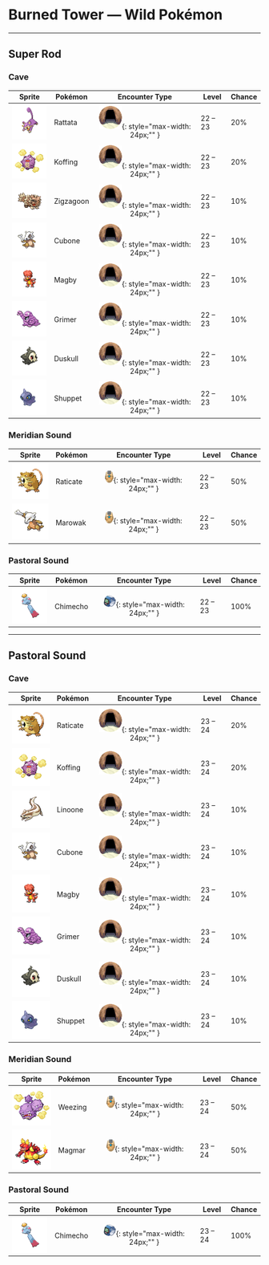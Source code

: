 # Burned Tower — Wild Pokémon

---

## Super Rod

### Cave

| Sprite | Pokémon | Encounter Type | Level | Chance |
|:------:|---------|:--------------:|-------|--------|
| ![Rattata](../../assets/sprites/rattata/front.gif "Rattata: Living wherever there is food available, it ceaselessly scavenges for edibles the entire day.") | Rattata | ![Cave](../../assets/encounter_types/cave.png "Cave"){: style="max-width: 24px;"" } | 22 – 23 | 20% |
| ![Koffing](../../assets/sprites/koffing/front.gif "Koffing: The poisonous gases it contains are a little bit lighter than air, keeping it slightly airborne.") | Koffing | ![Cave](../../assets/encounter_types/cave.png "Cave"){: style="max-width: 24px;"" } | 22 – 23 | 20% |
| ![Zigzagoon](../../assets/sprites/zigzagoon/front.gif "Zigzagoon: It gets interested in everything, which is why it zigs and zags. It is good at finding items.") | Zigzagoon | ![Cave](../../assets/encounter_types/cave.png "Cave"){: style="max-width: 24px;"" } | 22 – 23 | 10% |
| ![Cubone](../../assets/sprites/cubone/front.gif "Cubone: It always wears the skull of its dead mother, so no one has any idea what its hidden face looks like.") | Cubone | ![Cave](../../assets/encounter_types/cave.png "Cave"){: style="max-width: 24px;"" } | 22 – 23 | 10% |
| ![Magby](../../assets/sprites/magby/front.gif "Magby: It is found in volcanic craters. Its body temperature is over 1,100 degrees Fahrenheit, so don’t underestimate it.") | Magby | ![Cave](../../assets/encounter_types/cave.png "Cave"){: style="max-width: 24px;"" } | 22 – 23 | 10% |
| ![Grimer](../../assets/sprites/grimer/front.gif "Grimer: Wherever GRIMER has passed, so many germs are left behind that no plants will ever grow again.") | Grimer | ![Cave](../../assets/encounter_types/cave.png "Cave"){: style="max-width: 24px;"" } | 22 – 23 | 10% |
| ![Duskull](../../assets/sprites/duskull/front.gif "Duskull: If it finds bad children who won’t listen to their parents, it will spirit them away--or so it’s said.") | Duskull | ![Cave](../../assets/encounter_types/cave.png "Cave"){: style="max-width: 24px;"" } | 22 – 23 | 10% |
| ![Shuppet](../../assets/sprites/shuppet/front.gif "Shuppet: It uses its horn to feed on envy and malice, or so it’s said. It’s very active at night.") | Shuppet | ![Cave](../../assets/encounter_types/cave.png "Cave"){: style="max-width: 24px;"" } | 22 – 23 | 10% |

### Meridian Sound

| Sprite | Pokémon | Encounter Type | Level | Chance |
|:------:|---------|:--------------:|-------|--------|
| ![Raticate](../../assets/sprites/raticate/front.gif "Raticate: Its whiskers help it to maintain balance. Its fangs never stop growing, so it gnaws to pare them down.") | Raticate | ![Meridian Sound](../../assets/encounter_types/meridian_sound.png "Meridian Sound"){: style="max-width: 24px;"" } | 22 – 23 | 50% |
| ![Marowak](../../assets/sprites/marowak/front.gif "Marowak: It collects bones from an unknown place. Some whisper that a MAROWAK graveyard exists somewhere in the world.") | Marowak | ![Meridian Sound](../../assets/encounter_types/meridian_sound.png "Meridian Sound"){: style="max-width: 24px;"" } | 22 – 23 | 50% |

### Pastoral Sound

| Sprite | Pokémon | Encounter Type | Level | Chance |
|:------:|---------|:--------------:|-------|--------|
| ![Chimecho](../../assets/sprites/chimecho/front.gif "Chimecho: It uses the sucker on its head to hang from a tree or from eaves. It can produce seven different tones.") | Chimecho | ![Pastoral Sound](../../assets/encounter_types/pastoral_sound.png "Pastoral Sound"){: style="max-width: 24px;"" } | 22 – 23 | 100% |

---

## Pastoral Sound

### Cave

| Sprite | Pokémon | Encounter Type | Level | Chance |
|:------:|---------|:--------------:|-------|--------|
| ![Raticate](../../assets/sprites/raticate/front.gif "Raticate: Its whiskers help it to maintain balance. Its fangs never stop growing, so it gnaws to pare them down.") | Raticate | ![Cave](../../assets/encounter_types/cave.png "Cave"){: style="max-width: 24px;"" } | 23 – 24 | 20% |
| ![Koffing](../../assets/sprites/koffing/front.gif "Koffing: The poisonous gases it contains are a little bit lighter than air, keeping it slightly airborne.") | Koffing | ![Cave](../../assets/encounter_types/cave.png "Cave"){: style="max-width: 24px;"" } | 23 – 24 | 20% |
| ![Linoone](../../assets/sprites/linoone/front.gif "Linoone: When running in a straight line, it can easily top 60 miles an hour. It has a tough time with curved roads.") | Linoone | ![Cave](../../assets/encounter_types/cave.png "Cave"){: style="max-width: 24px;"" } | 23 – 24 | 10% |
| ![Cubone](../../assets/sprites/cubone/front.gif "Cubone: It always wears the skull of its dead mother, so no one has any idea what its hidden face looks like.") | Cubone | ![Cave](../../assets/encounter_types/cave.png "Cave"){: style="max-width: 24px;"" } | 23 – 24 | 10% |
| ![Magby](../../assets/sprites/magby/front.gif "Magby: It is found in volcanic craters. Its body temperature is over 1,100 degrees Fahrenheit, so don’t underestimate it.") | Magby | ![Cave](../../assets/encounter_types/cave.png "Cave"){: style="max-width: 24px;"" } | 23 – 24 | 10% |
| ![Grimer](../../assets/sprites/grimer/front.gif "Grimer: Wherever GRIMER has passed, so many germs are left behind that no plants will ever grow again.") | Grimer | ![Cave](../../assets/encounter_types/cave.png "Cave"){: style="max-width: 24px;"" } | 23 – 24 | 10% |
| ![Duskull](../../assets/sprites/duskull/front.gif "Duskull: If it finds bad children who won’t listen to their parents, it will spirit them away--or so it’s said.") | Duskull | ![Cave](../../assets/encounter_types/cave.png "Cave"){: style="max-width: 24px;"" } | 23 – 24 | 10% |
| ![Shuppet](../../assets/sprites/shuppet/front.gif "Shuppet: It uses its horn to feed on envy and malice, or so it’s said. It’s very active at night.") | Shuppet | ![Cave](../../assets/encounter_types/cave.png "Cave"){: style="max-width: 24px;"" } | 23 – 24 | 10% |

### Meridian Sound

| Sprite | Pokémon | Encounter Type | Level | Chance |
|:------:|---------|:--------------:|-------|--------|
| ![Weezing](../../assets/sprites/weezing/front.gif "Weezing: Top-grade perfume is made using its internal poison gases by diluting them to the highest level.") | Weezing | ![Meridian Sound](../../assets/encounter_types/meridian_sound.png "Meridian Sound"){: style="max-width: 24px;"" } | 23 – 24 | 50% |
| ![Magmar](../../assets/sprites/magmar/front.gif "Magmar: The fiery surface of its body gives off a wavering, rippling glare that is similar to the sun.") | Magmar | ![Meridian Sound](../../assets/encounter_types/meridian_sound.png "Meridian Sound"){: style="max-width: 24px;"" } | 23 – 24 | 50% |

### Pastoral Sound

| Sprite | Pokémon | Encounter Type | Level | Chance |
|:------:|---------|:--------------:|-------|--------|
| ![Chimecho](../../assets/sprites/chimecho/front.gif "Chimecho: It uses the sucker on its head to hang from a tree or from eaves. It can produce seven different tones.") | Chimecho | ![Pastoral Sound](../../assets/encounter_types/pastoral_sound.png "Pastoral Sound"){: style="max-width: 24px;"" } | 23 – 24 | 100% |

